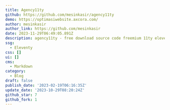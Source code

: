 ```yaml
---
title: Agency11ty
github: https://github.com/mesinkasir/agency11ty
demo: https://optimasiwebsite.axcora.com/
author: mesinkasir
author_link: https://github.com/mesinkasir
date: 2023-11-29T06:49:05.891Z
description: agency11ty - free download source code freemium 11ty eleventy template website
ssg:
  - Eleventy
css: []
ui: []
cms:
  - Markdown
category:
  - Blog
draft: false
publish_date: '2023-02-19T06:16:35Z'
update_date: '2023-10-29T08:20:24Z'
github_star: 7
github_fork: 1
---
```

